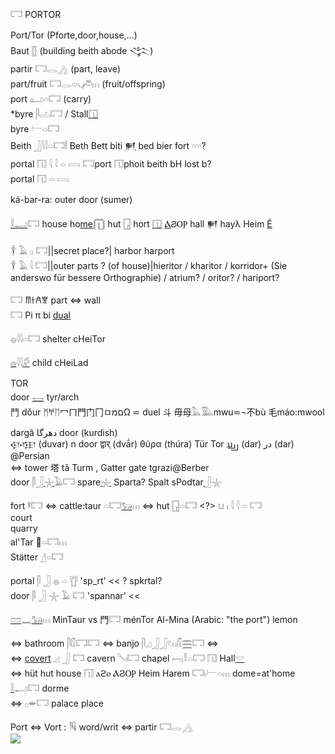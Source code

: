 𓉐 PORTOR  

Port/Tor (Pforte,door,house,...)  
Baut [𓊅](𓊅) (building beith abode 𒋞)  
partir 𓉐𓂋[𓂻](𓂻) (part, leave)  
part/fruit 𓉐𓂋𓏏𓏯𓌾𓏥 (fruit/offspring)  
port 𓂠𓏏𓉐 (carry)  
*byre 𓋴𓐟𓉐 / Stall[𓉔](𓉔)  
byre 𓍕𓏏𓉐  
Beith 𓃀𓇋𓇋𓏏𓉐𓏪 Beth Bett biti [𒂍](𒂍) bed bier fort  𓎆𓎆𓎆?  
portal  𓉔 𓇋 𓇋 𓏏 𓇯    𓉐port 𓉔phoit beith bH lost b?  
portal  𓉔 𓏏 𓇯  

ká-bar-ra: outer door (sumer)  

[𓎛](𓎛)[𓂝](𓂝)𓉐 house ho[me](𓏠)𓉧 hut [𓉗](𓉗) hort [𓉔](𓉔) [Ⲁ](Ⲁ)ϨⲞⲢ hall 𒂍 hayλ Heim [É](https://en.wikipedia.org/wiki/%C3%89_(temple))  

𓇉 𓄿 𓊪 𓉐||secret place?| harbor harport  
𓇉 𓄿 𓇋 𓉐||outer parts ? (of house)|hieritor / kharitor / korridor+ (Sie anderswo für bessere Orthographie) / atrium? / oritor? / hariport?  


𓉐 𐀷𐀫𐀁𐀐 part ⇔ wall  
𓉐 Pi π bi [dual](Dual)  

𓐍𓇋𓇋𓏏𓉐 shelter  cHeiTor  

[𓐍](𓐍)𓇋𓇋[𓀔](𓀔) child  cHeiLad  

TOR  
door [𓉿](𓉿) tyr/arch  
鬥 dǒur   ᛗ𐀀ᛖ冖ㄇ門门冂ㅁםמΩ ⋍ 	duel 斗   毋母𓅓𓅔mwu⋍¬不bù 毛máo:mwool  

dargâ دهرگا door (kurdish)  
𐎯𐎺𐎼 (duvar) n door द्वार् (dvā́r) θύρα (thúra) Tür Tor 𐭡𐭡𐭠 (dar) در (dar) @Persian  
⇔ tower 塔 tǎ Turm , Gatter gate tgrazi@Berber  
door  𓋴𓃀[𓇼](𓇼)𓄿𓉐  spare[𓇼](𓇼) Sparta? Spalt sPodtar[𓃀](𓃀)𓇼  

fort  𓋩𓉐  ⇔ cattle:taur 𓏏𓉐[𓃒](𓃒)𓏥  ⇔ hut [𓉗](𓉗)𓏏𓉐 <?>  𓂓  𓏤  𓇋  𓇋  𓏏  𓉐  
court  
quarry  
al'Tar 󴔫𓏏𓉐𓏥  
Stätter [𓊨](𓊨)𓏏𓉐  

portal 𓋴  𓃀  𓐍  𓏏  𓊀  'sp_rt'   << ? spkrtal?  
door   𓋴  𓃀  𓇼  𓄿  𓉐  'spannar' <<  

[𓏠](𓏠)𓈖[𓃒](𓃒)𓏥 MinTaur vs 門𓉐 ménTor Al-Mina (Arabic: "the port") lemon  

⇔ bathroom   𓋴𓏁𓉐𓉐 ⇔ banjo  𓋴𓈎𓃀𓃀𓏲𓏮𓏁𓈗𓉐 ⇔  
⇔ [covert](covert) 𓈎  𓃀  𓉐 cavern 𓌈𓏤𓉐 chapel 𓍿𓊪𓎛𓏏𓉐 𓉔 Hall[𓎟](𓎟)  
⇔ hüt hut house 𓉔 ⲁϩⲟ ⲀϨⲞⲢ Heim Harem 𓉐𓏤𓍕𓏏𓏥  dome=at'home [𓎛](𓎛)𓂝𓉐 dorme  
⇔ 𓊪𓎂𓉐 palace place  


Port ⇔ Vort : 𓏟 word/writ  ⇔ partir 𓉐𓂋[𓂻](𓂻)  
![](https://user-images.githubusercontent.com/516118/36079182-b51b130c-0f80-11e8-97a4-68abcd6c50bc.png)  
